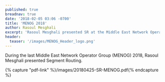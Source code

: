 ```yaml
---
published: true
breadnav: true
date: '2018-02-05 03:06 -0700'
title: 'MENOG 2018'
author: Rasoul Mesghali
excerpt: 'Rasoul Mesghali presented SR at the Middle East Network Operator Group.'
header:
  teaser: '/images/MENOG_Header_logo.png'
---    
```

During the last Middle East Network Operator Group (MENOG) 2018, Rasoul Mesghali presented Segment Routing.

{% capture "pdf-link" %}/images/20180425-SR-MENOG.pdf{% endcapture %}


<script src="{{ '/assets/js/pdfobject.min.js' | relative_url }}"></script>

<div class="fitvidsignore" id="pdf"></div>

<script>PDFObject.embed(" {{ pdf-link }} ", "#pdf", {height: "21.5em", width: "31.3em"});</script>
